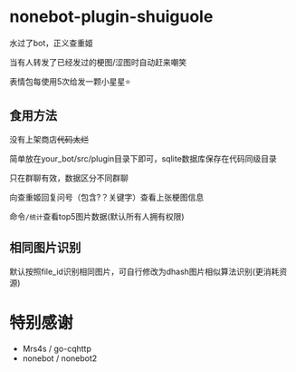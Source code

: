# nonebot-plugin-shuiguole
水过了bot，正义查重姬

当有人转发了已经发过的梗图/涩图时自动赶来嘲笑

表情包每使用5次给发一颗小星星⭐

## 食用方法
没有上架商店~~代码太烂~~

简单放在your_bot/src/plugin目录下即可，sqlite数据库保存在代码同级目录

只在群聊有效，数据区分不同群聊

向查重姬回复问号（包含?？关键字）查看上张梗图信息

命令`/统计`查看top5图片数据(默认所有人拥有权限)

## 相同图片识别
默认按照file_id识别相同图片，可自行修改为dhash图片相似算法识别(更消耗资源)

# 特别感谢
- Mrs4s / go-cqhttp
- nonebot / nonebot2
